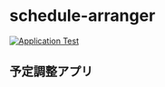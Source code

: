 # schedule-arranger

[![Application Test](https://github.com/yoshifoxor/schedule-arranger/actions/workflows/develop.yml/badge.svg)](https://github.com/yoshifoxor/schedule-arranger/actions/workflows/develop.yml)

## 予定調整アプリ
